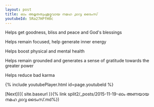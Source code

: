 ```yaml
---
layout: post
title: ഓം അമൃതത്വംശൂദ്ഭവായ നമഹ ൧൦൮ ടൈംസ്
youtubeId: 5Ra27HPfH0c
---
```

 
 
Helps get goodness, bliss and peace and God's blessings
 
Helps remain focused, help generate inner energy 
 
Helps boost physical and mental health 
 
Helps remain grounded and generates a sense of gratitude towards the greater power 
 
Helps reduce bad karma
 
 
 
 


{% include youtubePlayer.html id=page.youtubeId %}
 
[Next]({{ site.baseurl }}{% link  split2/_posts/2015-11-19-ഓം അണയായ നമഹ  ൧൦൮ ടൈംസ്.md%})
 
